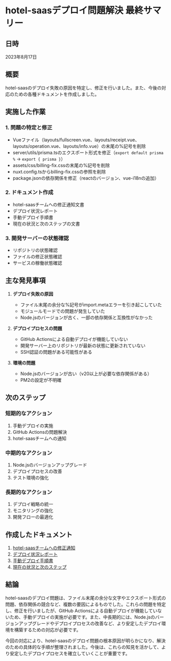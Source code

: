 # hotel-saasデプロイ問題解決 最終サマリー

## 日時
2023年8月17日

## 概要
hotel-saasのデプロイ失敗の原因を特定し、修正を行いました。また、今後の対応のための各種ドキュメントを作成しました。

## 実施した作業

### 1. 問題の特定と修正
- Vueファイル（layouts/fullscreen.vue、layouts/receipt.vue、layouts/operation.vue、layouts/info.vue）の末尾の%記号を削除
- server/utils/prisma.tsのエクスポート形式を修正（`export default prisma %` → `export { prisma }`）
- assets/css/billing-fix.cssの末尾の%記号を削除
- nuxt.config.tsからbilling-fix.cssの参照を削除
- package.jsonの依存関係を修正（reactのバージョン、vue-i18nの追加）

### 2. ドキュメント作成
- hotel-saasチームへの修正通知文書
- デプロイ状況レポート
- 手動デプロイ手順書
- 現在の状況と次のステップの文書

### 3. 開発サーバーの状態確認
- リポジトリの状態確認
- ファイルの修正状態確認
- サービスの稼働状態確認

## 主な発見事項

1. **デプロイ失敗の原因**
   - ファイル末尾の余分な%記号がimport.metaエラーを引き起こしていた
   - モジュールモードでの問題が発生していた
   - Node.jsのバージョンが古く、一部の依存関係と互換性がなかった

2. **デプロイプロセスの問題**
   - GitHub Actionsによる自動デプロイが機能していない
   - 開発サーバー上のリポジトリが最新の状態に更新されていない
   - SSH認証の問題がある可能性がある

3. **環境の問題**
   - Node.jsのバージョンが古い（v20以上が必要な依存関係がある）
   - PM2の設定が不明確

## 次のステップ

### 短期的なアクション
1. 手動デプロイの実施
2. GitHub Actionsの問題解決
3. hotel-saasチームへの通知

### 中期的なアクション
1. Node.jsのバージョンアップグレード
2. デプロイプロセスの改善
3. テスト環境の強化

### 長期的なアクション
1. デプロイ戦略の統一
2. モニタリングの強化
3. 開発フローの最適化

## 作成したドキュメント
1. [hotel-saasチームへの修正通知](/docs/notifications/hotel-saas-修正通知.md)
2. [デプロイ状況レポート](/docs/reports/deployment-status-report.md)
3. [手動デプロイ手順書](/docs/procedures/manual-deployment-procedure.md)
4. [現在の状況と次のステップ](/docs/reports/current-status-and-next-steps.md)

## 結論
hotel-saasのデプロイ問題は、ファイル末尾の余分な文字やエクスポート形式の問題、依存関係の競合など、複数の要因によるものでした。これらの問題を特定し、修正を行いましたが、GitHub Actionsによる自動デプロイが機能していないため、手動デプロイの実施が必要です。また、中長期的には、Node.jsのバージョンアップグレードやデプロイプロセスの改善など、より安定したデプロイ環境を構築するための対応が必要です。

今回の対応により、hotel-saasのデプロイ問題の根本原因が明らかになり、解決のための具体的な手順が整理されました。今後は、これらの知見を活かして、より安定したデプロイプロセスを確立していくことが重要です。
